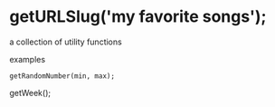 getURLSlug('my favorite songs');
=======
a collection of utility functions

examples
```
getRandomNumber(min, max);
```
getWeek();
